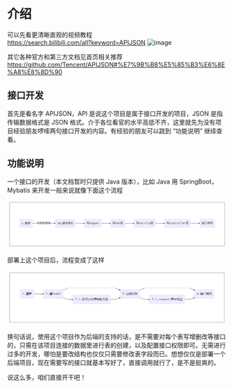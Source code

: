 # 介绍

可以先看更清晰直观的视频教程 <br >
https://search.bilibili.com/all?keyword=APIJSON
![image](https://user-images.githubusercontent.com/5738175/135413311-0207ec13-f7ea-4767-9e34-1a6d08438295.png)

其它各种官方和第三方文档见首页相关推荐 <br >
https://github.com/Tencent/APIJSON#%E7%9B%B8%E5%85%B3%E6%8E%A8%E8%8D%90

## 接口开发

首先是看名字 APIJSON，API 是说这个项目是属于接口开发的项目，JSON 是指传输数据格式是 JSON 格式。介于各位看官的水平高低不齐，这里就先为没有项目经验朋友啰嗦两句接口开发的内容。有经验的朋友可以跳到 “功能说明” 继续查看。

## 功能说明

一个接口的开发（本文档暂时只提供 Java 版本），比如 Java 用 SpringBoot，Mybatis 来开发一般来说就像下面这个流程

![home 1](../.vuepress/public/assets/home1.png)

部署上这个项目后，流程变成了这样

![home 2](../.vuepress/public/assets/home2.png)

换句话说，使用这个项目作为后端的支持的话，是不需要对每个表写增删改等接口的，只需在该项目连接的数据里进行表的创建，以及配置接口权限即可。无需进行过多的开发，哪怕是要改结构也仅仅只需要修改表字段而已。想想仅仅是部署一个后端项目，现在需要写的接口就基本写好了，直接调用就行了，是不是挺爽的。

说这么多，咱们直接开干吧！
